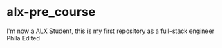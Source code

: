 # alx-pre_course
I'm now a ALX Student, this is my first repository as a full-stack engineer
Phila Edited
